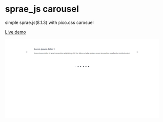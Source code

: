 # sprae_js carousel
simple sprae.js(8.1.3) with pico.css carosuel

<a href="https://rwdevelopment.github.io/sprae_js_carousel" target="_blank">Live demo</a>

![Carousel](screen.webp)
